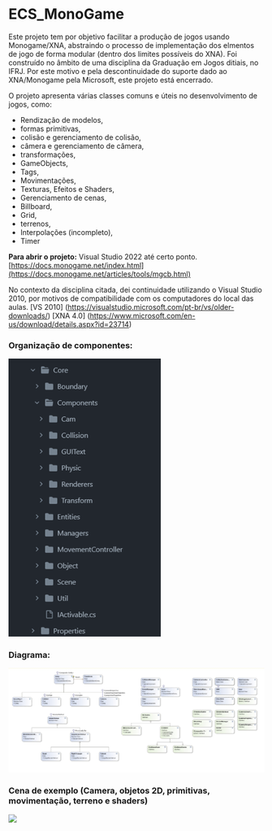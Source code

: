 # ECS_MonoGame

Este projeto tem por objetivo facilitar a produção de jogos usando Monogame/XNA, abstraindo o processo de implementação dos elmentos de jogo de forma modular (dentro dos limites possíveis do XNA).
Foi construído no âmbito de uma disciplina da Graduação em Jogos ditiais, no IFRJ. Por este motivo e pela descontinuidade do suporte dado ao XNA/Monogame pela Microsoft, este projeto está encerrado.

O projeto apresenta  várias classes comuns e úteis no desenvolvimento de jogos, como:
- Rendização de modelos,
- formas primitivas,
- colisão e gerenciamento de colisão,
- câmera e gerenciamento de câmera,
- transformações, 
- GameObjects,
- Tags,
- Movimentações,
- Texturas, Efeitos e Shaders,
- Gerenciamento de cenas,
- Billboard,
- Grid,
- terrenos,
- Interpolações (incompleto),
- Timer
  

**Para abrir o projeto:** 
Visual Studio 2022 até certo ponto.
[https://docs.monogame.net/index.html](https://docs.monogame.net/articles/tools/mgcb.html)

No contexto da disciplina citada, dei continuidade utilizando o Visual Studio 2010, por motivos de compatibilidade com os computadores do local das aulas.
[VS 2010] (https://visualstudio.microsoft.com/pt-br/vs/older-downloads/)
[XNA 4.0] (https://www.microsoft.com/en-us/download/details.aspx?id=23714)

<h3>Organização de componentes:</h3>
<img src="https://github.com/alexandregaudencio/ECS_MonoGame/blob/master/_PRINTS/components.png" width="300px" />

<h3>Diagrama: </h3>
<img src="https://github.com/alexandregaudencio/ECS_MonoGame/blob/master/_PRINTS/diagram-design.jpg" width="auto" />

<h3>Cena de exemplo (Camera, objetos 2D, primitivas, movimentação, terreno e shaders)</h3>
<img src="https://github.com/alexandregaudencio/ECS_MonoGame/blob/master/_PRINTS/screen-rec.gif" width="auto" />




